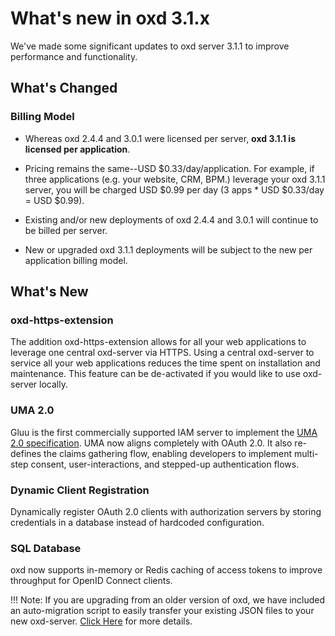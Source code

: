 # What's new in oxd 3.1.x
We've made some significant updates to oxd server 3.1.1 to improve performance and functionality. 

## What's Changed

### Billing Model
* Whereas oxd 2.4.4 and 3.0.1 were licensed per server, **oxd 3.1.1 is licensed per application**.

* Pricing remains the same--USD $0.33/day/application. For example, if three applications (e.g. your website, CRM, BPM.) leverage your oxd 3.1.1 server, you will be charged USD $0.99 per day (3 apps * USD $0.33/day = USD $0.99). 

* Existing and/or new deployments of oxd 2.4.4 and 3.0.1 will continue to be billed per server.

* New or upgraded oxd 3.1.1 deployments will be subject to the new per application billing model.


## What's New

### oxd-https-extension
The addition oxd-https-extension allows for all your web applications to leverage one central oxd-server via HTTPS. Using a central oxd-server to service all your web applications reduces the time spent on installation and maintenance. This feature can be de-activated if you would like to use oxd-server locally.   

### UMA 2.0
Gluu is the first commercially supported IAM server to implement the [UMA 2.0 specification](https://docs.kantarainitiative.org/uma/wg/oauth-uma-grant-2.0-05.html). UMA now aligns completely with OAuth 2.0. It also re-defines the claims gathering flow, enabling developers to implement multi-step consent, user-interactions, and stepped-up authentication flows. 

### Dynamic Client Registration
Dynamically register OAuth 2.0 clients with authorization servers by storing credentials in a database instead of hardcoded configuration. 

### SQL Database
oxd now supports in-memory or Redis caching of access tokens to improve throughput for OpenID Connect clients.  

!!! Note: 
    If you are upgrading from an older version of oxd, we have included an auto-migration script to easily transfer your           existing JSON files to your new oxd-server.  [Click Here](https://gluu.org/docs/oxd/3.1.1/upgrade/) for more details. 

